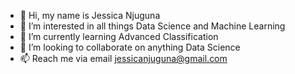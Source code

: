 - 👋 Hi, my name is Jessica Njuguna
- 👀 I’m interested in all things Data Science and Machine Learning
- 🌱 I’m currently learning Advanced Classification
- 💞️ I’m looking to collaborate on anything Data Science
- 📫 Reach me via email jessicanjuguna@gmail.com

<!---
JessWN/JessWN is a ✨ special ✨ repository because its `README.md` (this file) appears on your GitHub profile.
You can click the Preview link to take a look at your changes.
--->
